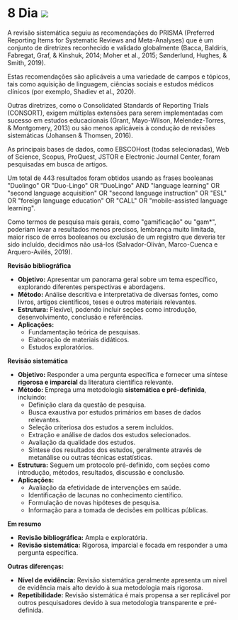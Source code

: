 # 8 Dia ![](https://i.imgur.com/4A1494N.png)

A revisão sistemática seguiu as recomendações do PRISMA (Preferred Reporting Items for Systematic Reviews and Meta-Analyses) que é um conjunto de diretrizes reconhecido e validado globalmente (Bacca, Baldiris, Fabregat, Graf, & Kinshuk, 2014; Moher et al., 2015; Sønderlund, Hughes, & Smith, 2019). 

Estas recomendações são aplicáveis ​​a uma variedade de campos e tópicos, tais como aquisição de linguagem, ciências sociais e estudos médicos clínicos (por exemplo, Shadiev et al., 2020). 

Outras diretrizes, como o Consolidated Standards of Reporting Trials (CONSORT), exigem múltiplas extensões para serem implementadas com sucesso em estudos educacionais (Grant, Mayo-Wilson, Melendez-Torres, & Montgomery, 2013) ou são menos aplicáveis ​​à condução de revisões sistemáticas (Johansen & Thomsen, 2016). 

As principais bases de dados, como EBSCOHost (todas selecionadas), Web of Science, Scopus, ProQuest, JSTOR e Electronic Journal Center, foram pesquisadas em busca de artigos. 

Um total de 443 resultados foram obtidos usando as frases booleanas "Duolingo" OR "Duo-Lingo" OR "DuoLingo" AND "language learning" OR "second language acquisition" OR "second language instruction" OR "ESL" OR "foreign language education" OR "CALL" OR "mobile-assisted language learning". 

Como termos de pesquisa mais gerais, como "gamificação" ou "gam*", poderiam levar a resultados menos precisos, lembrança muito limitada, maior risco de erros booleanos ou exclusão de um registro que deveria ter sido incluído, decidimos não usá-los (Salvador-Oliván, Marco-Cuenca e Arquero-Avilés, 2019).


**Revisão bibliográfica**

* **Objetivo:** Apresentar um panorama geral sobre um tema específico, explorando diferentes perspectivas e abordagens.
* **Método:** Análise descritiva e interpretativa de diversas fontes, como livros, artigos científicos, teses e outros materiais relevantes.
* **Estrutura:** Flexível, podendo incluir seções como introdução, desenvolvimento, conclusão e referências.
* **Aplicações:** 
    * Fundamentação teórica de pesquisas.
    * Elaboração de materiais didáticos.
    * Estudos exploratórios.

**Revisão sistemática**

* **Objetivo:** Responder a uma pergunta específica e fornecer uma síntese **rigorosa e imparcial** da literatura científica relevante.
* **Método:** Emprega uma metodologia **sistemática e pré-definida**, incluindo:
    * Definição clara da questão de pesquisa.
    * Busca exaustiva por estudos primários em bases de dados relevantes.
    * Seleção criteriosa dos estudos a serem incluídos.
    * Extração e análise de dados dos estudos selecionados.
    * Avaliação da qualidade dos estudos.
    * Síntese dos resultados dos estudos, geralmente através de metanálise ou outras técnicas estatísticas.
* **Estrutura:** Seguem um protocolo pré-definido, com seções como introdução, métodos, resultados, discussão e conclusão.
* **Aplicações:** 
    * Avaliação da efetividade de intervenções em saúde.
    * Identificação de lacunas no conhecimento científico.
    * Formulação de novas hipóteses de pesquisa.
    * Informação para a tomada de decisões em políticas públicas.

**Em resumo**

* **Revisão bibliográfica:** Ampla e exploratória.
* **Revisão sistemática:** Rigorosa, imparcial e focada em responder a uma pergunta específica.

**Outras diferenças:**

* **Nível de evidência:** Revisão sistemática geralmente apresenta um nível de evidência mais alto devido à sua metodologia mais rigorosa.
* **Repetibilidade:** Revisão sistemática é mais propensa a ser replicável por outros pesquisadores devido à sua metodologia transparente e pré-definida.

